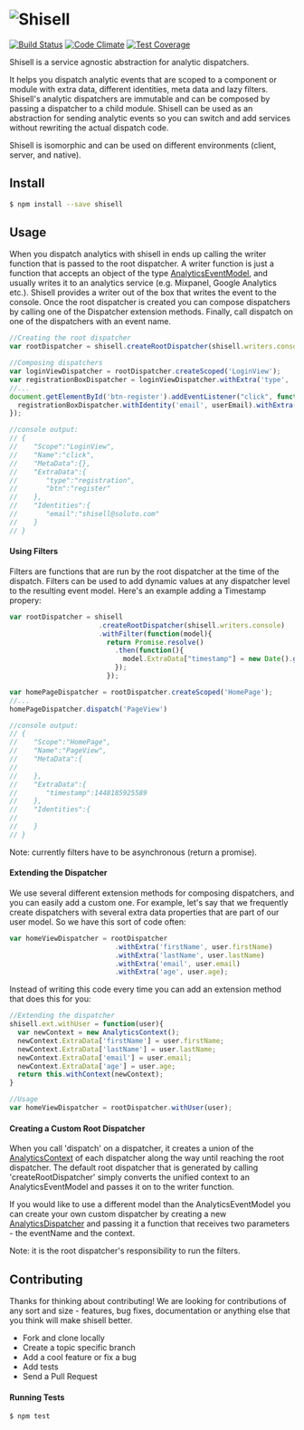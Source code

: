 # ![Shisell](http://i.imgur.com/mDUAVwl.png)
[![Build Status](https://api.travis-ci.org/Soluto/shisell-js.svg?branch=master)](https://travis-ci.org/Soluto/shisell-js)
[![Code Climate](https://codeclimate.com/github/Soluto/shisell-js/badges/gpa.svg)](https://codeclimate.com/github/Soluto/shisell-js)
[![Test Coverage](https://codeclimate.com/github/Soluto/shisell-js/badges/coverage.svg)](https://codeclimate.com/github/Soluto/shisell-js/coverage)

Shisell is a service agnostic abstraction for analytic dispatchers.

It helps you dispatch analytic events that are scoped to a component or module with extra data, different identities, meta data and lazy filters. Shisell's analytic dispatchers are immutable and can be composed by passing a dispatcher to a child module. Shisell can be used as an abstraction for sending analytic events so you can switch and add services without rewriting the actual dispatch code.

Shisell is isomorphic and can be used on different environments (client, server, and native).

## Install

```sh
$ npm install --save shisell
```

## Usage

When you dispatch analytics with shisell in ends up calling the writer function that is passed to the root dispatcher. A writer function is just a function that accepts an object of the type [AnalyticsEventModel](https://github.com/Soluto/shisell-js/blob/master/lib/AnalyticsEventModel.js), and usually writes it to an analytics service (e.g. Mixpanel, Google Analytics etc.).
Shisell provides a writer out of the box that writes the event to the console. Once the root dispatcher is created you can compose dispatchers by calling one of the Dispatcher extension methods. Finally, call dispatch on one of the dispatchers with an event name.

```js
//Creating the root dispatcher
var rootDispatcher = shisell.createRootDispatcher(shisell.writers.console);

//Composing dispatchers
var loginViewDispatcher = rootDispatcher.createScoped('LoginView');
var registrationBoxDispatcher = loginViewDispatcher.withExtra('type', 'registration');
//...
document.getElementById('btn-register').addEventListener("click", function(){
  registrationBoxDispatcher.withIdentity('email', userEmail).withExtra('btn','register').dispatch('click');
});

//console output:
// {  
//    "Scope":"LoginView",
//    "Name":"click",
//    "MetaData":{},
//    "ExtraData":{  
//       "type":"registration",
//       "btn":"register"
//    },
//    "Identities":{  
//       "email":"shisell@soluto.com"
//    }
// }
```

#### Using Filters

Filters are functions that are run by the root dispatcher at the time of the dispatch. Filters can be used to add dynamic values at any dispatcher level to the resulting event model. Here's an example adding a Timestamp propery:

```js
var rootDispatcher = shisell
                      .createRootDispatcher(shisell.writers.console)
                      .withFilter(function(model){
                        return Promise.resolve()
                          .then(function(){
                            model.ExtraData["timestamp"] = new Date().getTime();
                          });
                        });

var homePageDispatcher = rootDispatcher.createScoped('HomePage');
//...
homePageDispatcher.dispatch('PageView')

//console output:
// {  
//    "Scope":"HomePage",
//    "Name":"PageView",
//    "MetaData":{  
//
//    },
//    "ExtraData":{  
//       "timestamp":1448185925589
//    },
//    "Identities":{  
//
//    }
// }
```

Note: currently filters have to be asynchronous (return a promise).

#### Extending the Dispatcher
We use several different extension methods for composing dispatchers, and you can easily add a custom one. For example, let's say that we frequently create dispatchers with several extra data properties that are part of our user model. So we have this sort of code often:

```js
var homeViewDispatcher = rootDispatcher
                          .withExtra('firstName', user.firstName)
                          .withExtra('lastName', user.lastName)
                          .withExtra('email', user.email)
                          .withExtra('age', user.age);
```

Instead of writing this code every time you can add an extension method that does this for you:

```js
//Extending the dispatcher
shisell.ext.withUser = function(user){
  var newContext = new AnalyticsContext();
  newContext.ExtraData['firstName'] = user.firstName;
  newContext.ExtraData['lastName'] = user.lastName;
  newContext.ExtraData['email'] = user.email;
  newContext.ExtraData['age'] = user.age;
  return this.withContext(newContext);
}

//Usage
var homeViewDispatcher = rootDispatcher.withUser(user);
```

#### Creating a Custom Root Dispatcher
When you call 'dispatch' on a dispatcher, it creates a union of the [AnalyticsContext](https://github.com/Soluto/shisell-js/blob/master/lib/AnalyticsContext.js) of each dispatcher along the way until reaching the root dispatcher. The default root dispatcher that is generated by calling 'createRootDispatcher' simply converts the unified context to an AnalyticsEventModel and passes it on to the writer function.

If you would like to use a different model than the AnalyticsEventModel you can create your own custom dispatcher by creating a new [AnalyticsDispatcher](https://github.com/Soluto/shisell-js/blob/master/lib/AnalyticsDispatcher.js) and passing it a function that receives two parameters - the eventName and the context.

Note: it is the root dispatcher's responsibility to run the filters.

## Contributing
Thanks for thinking about contributing! We are looking for contributions of any sort and size - features, bug fixes, documentation or anything else that you think will make shisell better.
* Fork and clone locally
* Create a topic specific branch
* Add a cool feature or fix a bug
* Add tests
* Send a Pull Request

#### Running Tests
```sh
$ npm test
```
